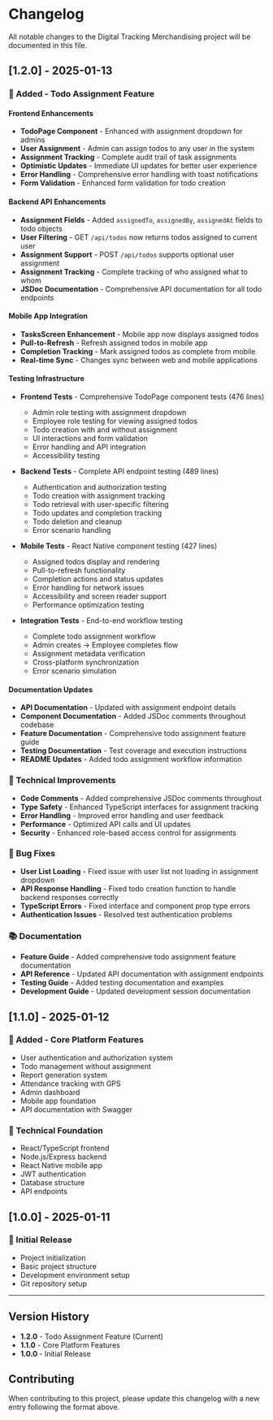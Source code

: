 # Changelog

All notable changes to the Digital Tracking Merchandising project will be documented in this file.

## [1.2.0] - 2025-01-13

### 🎯 Added - Todo Assignment Feature

#### Frontend Enhancements
- **TodoPage Component** - Enhanced with assignment dropdown for admins
- **User Assignment** - Admin can assign todos to any user in the system
- **Assignment Tracking** - Complete audit trail of task assignments
- **Optimistic Updates** - Immediate UI updates for better user experience
- **Error Handling** - Comprehensive error handling with toast notifications
- **Form Validation** - Enhanced form validation for todo creation

#### Backend API Enhancements
- **Assignment Fields** - Added `assignedTo`, `assignedBy`, `assignedAt` fields to todo objects
- **User Filtering** - GET `/api/todos` now returns todos assigned to current user
- **Assignment Support** - POST `/api/todos` supports optional user assignment
- **Assignment Tracking** - Complete tracking of who assigned what to whom
- **JSDoc Documentation** - Comprehensive API documentation for all todo endpoints

#### Mobile App Integration
- **TasksScreen Enhancement** - Mobile app now displays assigned todos
- **Pull-to-Refresh** - Refresh assigned todos in mobile app
- **Completion Tracking** - Mark assigned todos as complete from mobile
- **Real-time Sync** - Changes sync between web and mobile applications

#### Testing Infrastructure
- **Frontend Tests** - Comprehensive TodoPage component tests (476 lines)
  - Admin role testing with assignment dropdown
  - Employee role testing for viewing assigned todos
  - Todo creation with and without assignment
  - UI interactions and form validation
  - Error handling and API integration
  - Accessibility testing

- **Backend Tests** - Complete API endpoint testing (489 lines)
  - Authentication and authorization testing
  - Todo creation with assignment tracking
  - Todo retrieval with user-specific filtering
  - Todo updates and completion tracking
  - Todo deletion and cleanup
  - Error scenario handling

- **Mobile Tests** - React Native component testing (427 lines)
  - Assigned todos display and rendering
  - Pull-to-refresh functionality
  - Completion actions and status updates
  - Error handling for network issues
  - Accessibility and screen reader support
  - Performance optimization testing

- **Integration Tests** - End-to-end workflow testing
  - Complete todo assignment workflow
  - Admin creates → Employee completes flow
  - Assignment metadata verification
  - Cross-platform synchronization
  - Error scenario simulation

#### Documentation Updates
- **API Documentation** - Updated with assignment endpoint details
- **Component Documentation** - Added JSDoc comments throughout codebase
- **Feature Documentation** - Comprehensive todo assignment feature guide
- **Testing Documentation** - Test coverage and execution instructions
- **README Updates** - Added todo assignment workflow information

### 🔧 Technical Improvements
- **Code Comments** - Added comprehensive JSDoc comments throughout
- **Type Safety** - Enhanced TypeScript interfaces for assignment tracking
- **Error Handling** - Improved error handling and user feedback
- **Performance** - Optimized API calls and UI updates
- **Security** - Enhanced role-based access control for assignments

### 🐛 Bug Fixes
- **User List Loading** - Fixed issue with user list not loading in assignment dropdown
- **API Response Handling** - Fixed todo creation function to handle backend responses correctly
- **TypeScript Errors** - Fixed interface and component prop type errors
- **Authentication Issues** - Resolved test authentication problems

### 📚 Documentation
- **Feature Guide** - Added comprehensive todo assignment feature documentation
- **API Reference** - Updated API documentation with assignment endpoints
- **Testing Guide** - Added testing documentation and examples
- **Development Guide** - Updated development session documentation

## [1.1.0] - 2025-01-12

### 🎯 Added - Core Platform Features
- User authentication and authorization system
- Todo management without assignment
- Report generation system
- Attendance tracking with GPS
- Admin dashboard
- Mobile app foundation
- API documentation with Swagger

### 🔧 Technical Foundation
- React/TypeScript frontend
- Node.js/Express backend
- React Native mobile app
- JWT authentication
- Database structure
- API endpoints

## [1.0.0] - 2025-01-11

### 🎯 Initial Release
- Project initialization
- Basic project structure
- Development environment setup
- Git repository setup

---

## Version History

- **1.2.0** - Todo Assignment Feature (Current)
- **1.1.0** - Core Platform Features
- **1.0.0** - Initial Release

## Contributing

When contributing to this project, please update this changelog with a new entry following the format above. 
